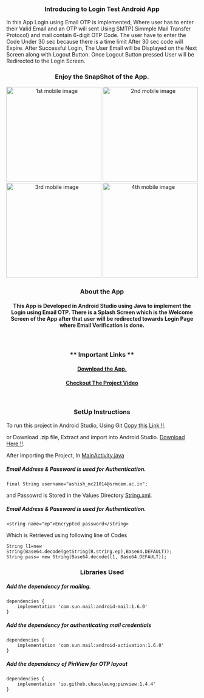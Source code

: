 <h3 align="center"> Introducing to Login Test Android App </h3>

In this App Login using Email OTP is implemented, Where user has to enter their Valid Email and an OTP will sent Using SMTP( Simmple Mail Transfer Protocol) and mail contain 6-digit OTP Code. The user have to enter the Code Under 30 sec because there is a time limit After 30 sec code will Expire.
After Successful Login, The User Email will be Displayed on the Next Screen along with Logout Button.
Once Logout Button pressed User will be Redirected to the Login Screen.

### <p align="center"> Enjoy the SnapShot of the App. </p>

<p align="center"> 
<img src="https://firebasestorage.googleapis.com/v0/b/scanner-dashboard-59be6.appspot.com/o/Screenshot_2022-11-13-14-19-31-39_db934eeeaadf17deb508dd83de141b7b.jpg?alt=media&token=cf016f61-8094-4a1f-9f08-9c3978d90f24" width="250px" alt="1st mobile image" />
<img src="https://firebasestorage.googleapis.com/v0/b/scanner-dashboard-59be6.appspot.com/o/Screenshot_2022-11-13-14-19-39-41_db934eeeaadf17deb508dd83de141b7b.jpg?alt=media&token=14205fbf-8c63-44b9-829f-413acdf54194" width="250px" alt="2nd mobile image" />
<img src="https://firebasestorage.googleapis.com/v0/b/scanner-dashboard-59be6.appspot.com/o/Screenshot_2022-11-13-14-19-52-77_db934eeeaadf17deb508dd83de141b7b.jpg?alt=media&token=0d019052-2a85-4849-86ad-f5c122361f18" width="250px" alt="3rd mobile image" />
<img src="https://firebasestorage.googleapis.com/v0/b/scanner-dashboard-59be6.appspot.com/o/Screenshot_2022-11-13-14-21-05-96_db934eeeaadf17deb508dd83de141b7b.jpg?alt=media&token=5e81f3b8-8457-4e45-ae5d-9c3a2496425c" width="250px" alt="4th mobile image" />
</p>

### <p align="center"> About the App </p>
#### <p align="center"> This App is Developed in Android Studio using Java to implement the Login using Email OTP. There is a Splash Screen which is the Welcome Screen of the App after that user will be redirected towards Login Page where Email Verification is done. </p>

<br />

### <p align="center"> ** Important Links **</p>
#### <p align="center"> [ Download the App.](https://firebasestorage.googleapis.com/v0/b/scanner-dashboard-59be6.appspot.com/o/Login%20Test%20App.apk?alt=media&token=fd1cfde7-80db-4279-a802-9c53c86ccbb6/) </p>
#### <p align="center"> [ Checkout The Project Video](https://firebasestorage.googleapis.com/v0/b/scanner-dashboard-59be6.appspot.com/o/Record_2022-11-13-14-23-23.mp4?alt=media&token=142e9eee-d46a-4bb9-8591-082265622408) </p>


<br/>

### <p align="center"> SetUp Instructions </p>

To run this project in Android Studio, Using Git [Copy this Link !!](https://github.com/ashish6659/Ashish-Yadav.git).

or Download .zip file, Extract and import into Android Studio. [Download Here !!](https://github.com/ashish6659/Ashish-Yadav/archive/refs/heads/master.zip).

After importing the Project, In [MainActivity.java](https://github.com/ashish6659/Ashish-Yadav/blob/master/app/src/main/java/com/amdevops/jaxl/auth/MainActivity.java)

##### Email Address & Password is used for Authentication.
``` 
final String username="ashish_mc21014@srmcem.ac.in";

```
and Passowrd is Stored in the Values Directory [String.xml](https://github.com/ashish6659/Ashish-Yadav/blob/master/app/src/main/res/values/strings.xml).

##### Email Address & Password is used for Authentication.
``` 
<string name="ep">Encrypted password</string>

```

Which is Retrieved using following line of Codes

``` 
String l1=new String(Base64.decode(getString(R.string.ep),Base64.DEFAULT));
String pass= new String(Base64.decode(l1, Base64.DEFAULT));

```

### <p align="center"> Libraries Used </p>
##### Add the dependency for mailing.
```build
dependencies {
    implementation 'com.sun.mail:android-mail:1.6.0'
}
```
##### Add the dependency for authenticating mail credentials
```build
dependencies {
    implementation 'com.sun.mail:android-activation:1.6.0'
}
```
##### Add the dependency of PinView for OTP layout
```build
dependencies {
    implementation 'io.github.chaosleung:pinview:1.4.4'
}
```
